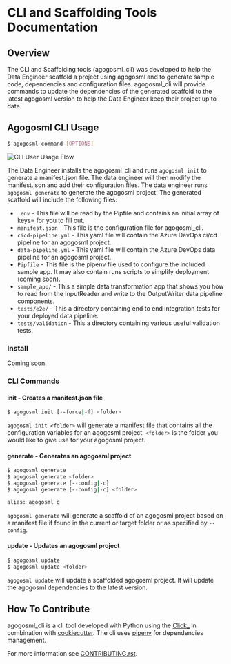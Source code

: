 # CLI and Scaffolding Tools Documentation

## Overview

The CLI and Scaffolding tools (agogosml_cli) was developed to help the Data Engineer scaffold a project using agogosml and to generate sample code, dependencies and configuration files. agogosml_cli will provide commands to update the dependencies of the generated scaffold to the latest agogosml version to help the Data Engineer keep their project up to date.

## Agogosml CLI Usage

```bash
$ agogosml command [OPTIONS]
```

![CLI User Usage Flow](../docs/assets/cli/cli-user-usage-flow.png)

The Data Engineer installs the agogosml_cli and runs `agogosml init` to generate a manifest.json file. The data engineer will then modify the manifest.json and add their configuration files. The data engineer runs `agogosml generate` to generate the agogosml project. The generated scaffold will include the following files:

* `.env` - This file will be read by the Pipfile and contains an initial array of keys= for you to fill out.
* `manifest.json` - This file is the configuration file for agogosml_cli.
* `cicd-pipeline.yml` - This yaml file will contain the Azure DevOps ci/cd pipeline for an agogosml project.
* `data-pipeline.yml` - This yaml file will contain the Azure DevOps data pipeline for an agogosml project.
* `Pipfile` - This file is the pipenv file used to configure the included sample app. It may also contain runs scripts to simplify deployment (coming soon).
* `sample_app/` - This a simple data transformation app that shows you how to read from the InputReader and write to the OutputWriter data pipeline components.
* `tests/e2e/` - This a directory containing end to end integration tests for your deployed data pipeline.
* `tests/validation` - This a directory containing various useful validation tests.

### Install

Coming soon.

### CLI Commands

#### init - Creates a manifest.json file

```bash
$ agogosml init [--force|-f] <folder>
```

`agogosml init <folder>` will generate a manifest file that contains all the configuration variables for an agogosml project. `<folder>` is the folder you would like to give use for your agogosml project.

#### generate - Generates an agogosml project

```bash
$ agogosml generate
$ agogosml generate <folder>
$ agogosml generate [--config|-c]
$ agogosml generate [--config|-c] <folder>

alias: agogosml g
```

`agogosml generate` will generate a scaffold of an agogosml project based on a manifest file if found in the current or target folder or as specified by `--config`.

#### update - Updates an agogosml project

```bash
$ agogosml update
$ agogosml update <folder>
```

`agogosml update` will update a scaffolded agogosml project. It will update the agogosml dependencies to the latest version.

## How To Contribute

agogosml_cli is a cli tool developed with Python using the [Click_](https://click.palletsprojects.com/en/7.x/) in combination with [cookiecutter](https://github.com/audreyr/cookiecutter). The cli uses [pipenv](https://pipenv.readthedocs.io/en/latest/) for dependencies management.

For more information see [CONTRIBUTING.rst](CONTRIBUTING.rst).

